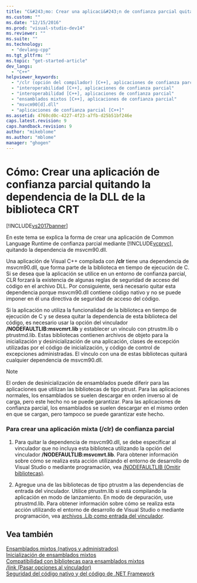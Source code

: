 ```yaml
---
title: "C&#243;mo: Crear una aplicaci&#243;n de confianza parcial quitando la dependencia de la DLL de la biblioteca CRT | Microsoft Docs"
ms.custom: ""
ms.date: "12/15/2016"
ms.prod: "visual-studio-dev14"
ms.reviewer: ""
ms.suite: ""
ms.technology: 
  - "devlang-cpp"
ms.tgt_pltfrm: ""
ms.topic: "get-started-article"
dev_langs: 
  - "C++"
helpviewer_keywords: 
  - "/clr (opción del compilador) [C++], aplicaciones de confianza parcial"
  - "interoperabilidad [C++], aplicaciones de confianza parcial"
  - "interoperabilidad [C++], aplicaciones de confianza parcial"
  - "ensamblados mixtos [C++], aplicaciones de confianza parcial"
  - "msvcm90[d].dll"
  - "aplicaciones de confianza parcial [C++]"
ms.assetid: 4760cd0c-4227-4f23-a7fb-d25b51bf246e
caps.latest.revision: 9
caps.handback.revision: 9
author: "mikeblome"
ms.author: "mblome"
manager: "ghogen"
---
```

# C&#243;mo: Crear una aplicaci&#243;n de confianza parcial quitando la dependencia de la DLL de la biblioteca CRT
[!INCLUDE[vs2017banner](../assembler/inline/includes/vs2017banner.md)]

En este tema se explica la forma de crear una aplicación de Common Language Runtime de confianza parcial mediante [!INCLUDE[vcprvc](../build/includes/vcprvc_md.md)], quitando la dependencia de msvcm90.dll.  
  
 Una aplicación de Visual C\+\+ compilada con **\/clr** tiene una dependencia de msvcm90.dll, que forma parte de la biblioteca en tiempo de ejecución de C.  Si se desea que la aplicación se utilice en un entorno de confianza parcial, CLR forzará la existencia de algunas reglas de seguridad de acceso del código en el archivo DLL.  Por consiguiente, será necesario quitar esta dependencia porque msvcm90.dll contiene código nativo y no se puede imponer en él una directiva de seguridad de acceso del código.  
  
 Si la aplicación no utiliza la funcionalidad de la biblioteca en tiempo de ejecución de C y se desea quitar la dependencia de esta biblioteca del código, es necesario usar la opción del vinculador **\/NODEFAULTLIB:msvcmrt.lib** y establecer un vínculo con ptrustm.lib o ptrustmd.lib.  Estas bibliotecas contienen archivos de objeto para la inicialización y desinicialización de una aplicación, clases de excepción utilizadas por el código de inicialización, y código de control de excepciones administradas.  El vínculo con una de estas bibliotecas quitará cualquier dependencia de msvcm90.dll.  
  
> [!NOTE]
>  El orden de desinicialización de ensamblados puede diferir para las aplicaciones que utilizan las bibliotecas de tipo ptrust.  Para las aplicaciones normales, los ensamblados se suelen descargar en orden inverso al de carga, pero este hecho no se puede garantizar.  Para las aplicaciones de confianza parcial, los ensamblados se suelen descargar en el mismo orden en que se cargan,  pero tampoco se puede garantizar este hecho.  
  
### Para crear una aplicación mixta \(\/clr\) de confianza parcial  
  
1.  Para quitar la dependencia de msvcm90.dll, se debe especificar al vinculador que no incluya esta biblioteca utilizando la opción del vinculador **\/NODEFAULTLIB:msvcmrt.lib**.  Para obtener información sobre cómo se realiza esta acción utilizando el entorno de desarrollo de Visual Studio o mediante programación, vea [\/NODEFAULTLIB \(Omitir bibliotecas\)](../build/reference/nodefaultlib-ignore-libraries.md).  
  
2.  Agregue una de las bibliotecas de tipo ptrustm a las dependencias de entrada del vinculador.  Utilice ptrustm.lib si está compilando la aplicación en modo de lanzamiento.  En modo de depuración, use ptrustmd.lib.  Para obtener información sobre cómo se realiza esta acción utilizando el entorno de desarrollo de Visual Studio o mediante programación, vea [archivos .Lib como entrada del vinculador](../build/reference/dot-lib-files-as-linker-input.md).  
  
## Vea también  
 [Ensamblados mixtos \(nativos y administrados\)](../dotnet/mixed-native-and-managed-assemblies.md)   
 [Inicialización de ensamblados mixtos](../dotnet/initialization-of-mixed-assemblies.md)   
 [Compatibilidad con bibliotecas para ensamblados mixtos](../dotnet/library-support-for-mixed-assemblies.md)   
 [\/link \(Pasar opciones al vinculador\)](../build/reference/link-pass-options-to-linker.md)   
 [Seguridad del código nativo y del código de .NET Framework](http://msdn.microsoft.com/es-es/bd61be84-c143-409a-a75a-44253724f784)